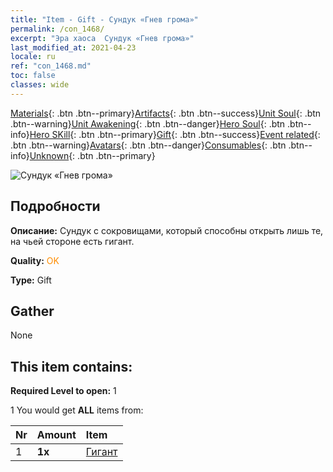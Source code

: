 ```yaml
---
title: "Item - Gift - Сундук «Гнев грома»"
permalink: /con_1468/
excerpt: "Эра хаоса  Сундук «Гнев грома»"
last_modified_at: 2021-04-23
locale: ru
ref: "con_1468.md"
toc: false
classes: wide
---
```

 [Materials](/ItemsRU/){: .btn .btn--primary}[Artifacts](/ItemsRU/Artifacts/){: .btn .btn--success}[Unit Soul](/ItemsRU/UnitSoul/){: .btn .btn--warning}[Unit Awakening](/ItemsRU/UnitAwakening/){: .btn .btn--danger}[Hero Soul](/ItemsRU/HeroSoul/){: .btn .btn--info}[Hero SKill](/ItemsRU/HeroSkill/){: .btn .btn--primary}[Gift](/ItemsRU/Gift/){: .btn .btn--success}[Event related](/ItemsRU/Events/){: .btn .btn--warning}[Avatars](/ItemsRU/Avatars/){: .btn .btn--danger}[Consumables](/ItemsRU/Consumables/){: .btn .btn--info}[Unknown](/ItemsRU/Unknown/){: .btn .btn--primary}

 ![Сундук «Гнев грома»](/images/t/i_907082.png)

## Подробности
 **Описание:** Сундук с сокровищами, который способны открыть лишь те, на чьей стороне есть гигант.

 **Quality:** <span style="color: #FF8C00">OK</span>

 **Type:** Gift

## Gather

  None

## This item contains:

 **Required Level to open:** 1

 1 You would get **ALL** items  from:

  | Nr | Amount |     Item    |
  |:---|:-------|:------------|
  | 1 |  **1x** | [Гигант](/ItemsRU/unt_241/) |  | 
